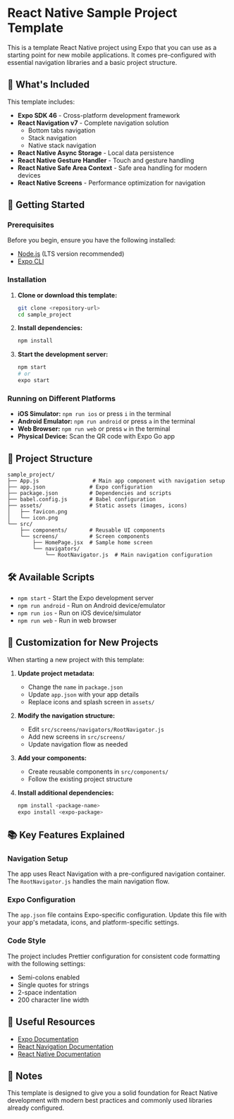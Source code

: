 # React Native Sample Project Template

This is a template React Native project using Expo that you can use as a starting point for new mobile applications. It comes pre-configured with essential navigation libraries and a basic project structure.

## 📱 What's Included

This template includes:

- **Expo SDK 46** - Cross-platform development framework
- **React Navigation v7** - Complete navigation solution
  - Bottom tabs navigation
  - Stack navigation
  - Native stack navigation
- **React Native Async Storage** - Local data persistence
- **React Native Gesture Handler** - Touch and gesture handling
- **React Native Safe Area Context** - Safe area handling for modern devices
- **React Native Screens** - Performance optimization for navigation

## 🚀 Getting Started

### Prerequisites

Before you begin, ensure you have the following installed:

- [Node.js](https://nodejs.org/) (LTS version recommended)
- [Expo CLI](https://docs.expo.dev/get-started/installation/)

### Installation

1. **Clone or download this template:**

   ```bash
   git clone <repository-url>
   cd sample_project
   ```

2. **Install dependencies:**

   ```bash
   npm install
   ```

3. **Start the development server:**
   ```bash
   npm start
   # or
   expo start
   ```

### Running on Different Platforms

- **iOS Simulator:** `npm run ios` or press `i` in the terminal
- **Android Emulator:** `npm run android` or press `a` in the terminal
- **Web Browser:** `npm run web` or press `w` in the terminal
- **Physical Device:** Scan the QR code with Expo Go app

## 📁 Project Structure

```
sample_project/
├── App.js                 # Main app component with navigation setup
├── app.json              # Expo configuration
├── package.json          # Dependencies and scripts
├── babel.config.js       # Babel configuration
├── assets/               # Static assets (images, icons)
│   ├── favicon.png
│   └── icon.png
└── src/
    ├── components/       # Reusable UI components
    └── screens/          # Screen components
        ├── HomePage.jsx  # Sample home screen
        └── navigators/
            └── RootNavigator.js  # Main navigation configuration
```

## 🛠️ Available Scripts

- `npm start` - Start the Expo development server
- `npm run android` - Run on Android device/emulator
- `npm run ios` - Run on iOS device/simulator
- `npm run web` - Run in web browser

## 🔧 Customization for New Projects

When starting a new project with this template:

1. **Update project metadata:**

   - Change the `name` in `package.json`
   - Update `app.json` with your app details
   - Replace icons and splash screen in `assets/`

2. **Modify the navigation structure:**

   - Edit `src/screens/navigators/RootNavigator.js`
   - Add new screens in `src/screens/`
   - Update navigation flow as needed

3. **Add your components:**

   - Create reusable components in `src/components/`
   - Follow the existing project structure

4. **Install additional dependencies:**
   ```bash
   npm install <package-name>
   expo install <expo-package>
   ```

## 📚 Key Features Explained

### Navigation Setup

The app uses React Navigation with a pre-configured navigation container. The `RootNavigator.js` handles the main navigation flow.

### Expo Configuration

The `app.json` file contains Expo-specific configuration. Update this file with your app's metadata, icons, and platform-specific settings.

### Code Style

The project includes Prettier configuration for consistent code formatting with the following settings:

- Semi-colons enabled
- Single quotes for strings
- 2-space indentation
- 200 character line width

## 🔗 Useful Resources

- [Expo Documentation](https://docs.expo.dev/)
- [React Navigation Documentation](https://reactnavigation.org/)
- [React Native Documentation](https://reactnative.dev/)

## 📝 Notes

This template is designed to give you a solid foundation for React Native development with modern best practices and commonly used libraries already configured.
